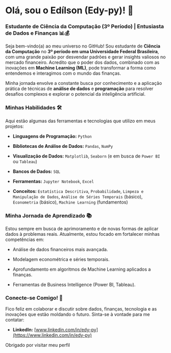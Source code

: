 # Olá, sou o Edílson (Edy-py)! 👋

### Estudante de Ciência da Computação (3º Período) | Entusiasta de Dados e Finanças 📊💰

Seja bem-vindo(a) ao meu universo no GitHub! Sou estudante de **Ciência da Computação** no **3º período em uma Universidade Federal Brasileira**, com uma grande paixão por desvendar padrões e gerar insights valiosos no mercado financeiro. Acredito que o poder dos dados, combinado com as inovações em **Machine Learning (ML)**, pode transformar a forma como entendemos e interagimos com o mundo das finanças.

Minha jornada envolve a constante busca por conhecimento e a aplicação prática de técnicas de **análise de dados** e **programação** para resolver desafios complexos e explorar o potencial da inteligência artificial.

### Minhas Habilidades 🛠️

Aqui estão algumas das ferramentas e tecnologias que utilizo em meus projetos:

* **Linguagens de Programação:** `Python`

* **Bibliotecas de Análise de Dados:** `Pandas`, `NumPy`

* **Visualização de Dados:** `Matplotlib`, `Seaborn` (e em busca de `Power BI` ou `Tableau`)

* **Bancos de Dados:** `SQL`

* **Ferramentas:** `Jupyter Notebook`, `Excel`

* **Conceitos:** `Estatística Descritiva`, `Probabilidade`, `Limpeza e Manipulação de Dados`, `Análise de Séries Temporais` (básico), `Econometria` (básico), `Machine Learning` (fundamentos)

### Minha Jornada de Aprendizado 📚

Estou sempre em busca de aprimoramento e de novas formas de aplicar dados à problemas reais. Atualmente, estou focado em fortalecer minhas competências em:

* Análise de dados financeiros mais avançada.

* Modelagem econométrica e séries temporais.

* Aprofundamento em algoritmos de Machine Learning aplicados a finanças.

* Ferramentas de Business Intelligence (Power BI, Tableau).

### Conecte-se Comigo! 🤝

Fico feliz em colaborar e discutir sobre dados, finanças, tecnologia e as inovações que estão moldando o futuro. Sinta-se à vontade para me contatar:

* **LinkedIn:** [www.linkedin.com/in/edy-py](https://www.linkedin.com/in/edy-py)

Obrigado por visitar meu perfil
